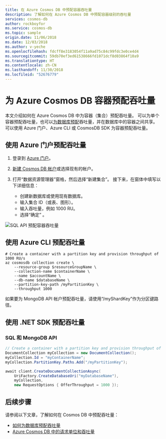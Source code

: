 ```yaml
---
title: 在 Azure Cosmos DB 中预配容器吞吐量
description: 了解如何在 Azure Cosmos DB 中预配容器级别的吞吐量
services: cosmos-db
author: rockboyfor
ms.service: cosmos-db
ms.topic: sample
origin.date: 11/06/2018
ms.date: 12/03/2018
ms.author: v-yeche
ms.openlocfilehash: fdcff8e3183054f11a9ad75c84c99fdc3e0ce4d4
ms.sourcegitcommit: 59db70ef3ed61538666fd1071dcf8d03864f10a9
ms.translationtype: HT
ms.contentlocale: zh-CN
ms.lasthandoff: 11/30/2018
ms.locfileid: "52676779"
---
```

# <a name="provision-throughput-for-an-azure-cosmos-db-container"></a>为 Azure Cosmos DB 容器预配吞吐量

本文介绍如何在 Azure Cosmos DB 中为容器（集合）预配吞吐量。 可以为单个容器预配吞吐量，也可以[为数据库预配](how-to-provision-database-throughput.md)吞吐量，并在数据库中的容器之间共享。 可以使用 Azure 门户、Azure CLI 或 CosmosDB SDK 为容器预配吞吐量。

<!-- Not Available on graph, table-->
## <a name="provision-throughput-using-azure-portal"></a>使用 Azure 门户预配吞吐量

1. 登录到 [Azure 门户](https://portal.azure.cn/)。

1. [新建 Cosmos DB 帐户](create-sql-api-dotnet.md#create-a-database-account)或选择现有的帐户。

1. 打开“数据资源管理器”窗格，然后选择“新建集合”。 接下来，在窗体中填写以下详细信息：

   * 创建新数据库或使用现有数据库。
   * 输入集合 ID（或表、图形）。
   * 输入吞吐量，例如 1000 RU。
   * 选择“确定” 。

![SQL API 预配容器吞吐量](./media/how-to-provision-container-throughput/provision-container-throughput-portal-all-api.png)

## <a name="provision-throughput-using-azure-cli"></a>使用 Azure CLI 预配吞吐量

```azurecli
# Create a container with a partition key and provision throughput of 1000 RU/s
az cosmosdb collection create \
    --resource-group $resourceGroupName \
    --collection-name $containerName \
    --name $accountName \
    --db-name $databaseName \
    --partition-key-path /myPartitionKey \
    --throughput 1000
```

如果要为 MongoDB API 帐户预配吞吐量，请使用“/myShardKey”作为分区键路径。

<!-- Not Available on  Cassandra API account, use '/myPrimaryKey' for the partition key path.-->

## <a name="provision-throughput-using-net-sdk"></a>使用 .NET SDK 预配吞吐量

<!-- Not Available on > [!Note]-->
<!-- Not Available on > Use the SQL API to provision throughput for all APIs except for Cassandra API-->

<a name="dotnet-most"></a>
### <a name="sql-and-mongodb-apis"></a>SQL 和 MongoDB API

<!-- Not Availble on Gremlin, and Table APIs-->
```csharp
// Create a container with a partition key and provision throughput of 1000 RU/s
DocumentCollection myCollection = new DocumentCollection();
myCollection.Id = "myContainerName";
myCollection.PartitionKey.Paths.Add("/myPartitionKey");

await client.CreateDocumentCollectionAsync(
    UriFactory.CreateDatabaseUri("myDatabaseName"),
    myCollection,
    new RequestOptions { OfferThroughput = 1000 });
```

<a name="dotnet-cassandra"></a>
<!-- Not Available on ### Cassandra API-->

## <a name="next-steps"></a>后续步骤

请参阅以下文章，了解如何在 Cosmos DB 中预配吞吐量：

* [如何为数据库预配吞吐量](how-to-provision-database-throughput.md)
* [Azure Cosmos DB 中的请求单位和吞吐量](request-units.md)

<!-- Update_Description: new articles on cosmos db how to provision container throughtput -->
<!--ms.date: 12/03/2018-->